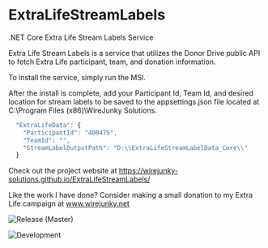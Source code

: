 # ExtraLifeStreamLabels
.NET Core Extra Life Stream Labels Service

Extra Life Stream Labels is a service that utilizes the Donor Drive public API to fetch Extra Life participant, team, and donation information.

To install the service, simply run the MSI.

After the install is complete, add your Participant Id, Team Id, and desired location for stream labels to be saved to the appsettings.json file located at C:\Program Files (x86)\WireJunky Solutions.

```javascript
  "ExtraLifeData": {
    "ParticipantId": "400475",
    "TeamId": "",
    "StreamLabelOutputPath": "D:\\ExtraLifeStreamLabelData_Core\\"
  }
```

Check out the project website at https://wirejunky-solutions.github.io/ExtraLifeStreamLabels/

Like the work I have done?  Consider making a small donation to my Extra Life campaign at www.wirejunky.net


![Release (Master)](https://github.com/WireJunky-Solutions/ExtraLifeStreamLabels/workflows/Release%20(Master)/badge.svg?branch=master)

![Development](https://github.com/WireJunky-Solutions/ExtraLifeStreamLabels/workflows/Development/badge.svg?branch=develop)
